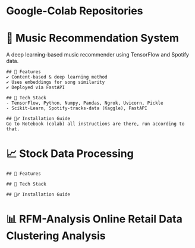 # Google-Colab Repositories

# 🎵 Music Recommendation System  
A deep learning-based music recommender using TensorFlow and Spotify data.  

    ## 🚀 Features  
    ✔️ Content-based & deep learning method  
    ✔️ Uses embeddings for song similarity  
    ✔️ Deployed via FastAPI  
    
    ## 📌 Tech Stack  
    - TensorFlow, Python, Numpy, Pandas, Ngrok, Uvicorn, Pickle  
    - Scikit-Learn, Spotify-tracks-data (Kaggle), FastAPI
    
    ## 👷‍♂️ Installation Guide
    Go to Notebook (colab) all instructions are there, run according to that.


# 📈 Stock Data Processing 

    ## 🚀 Features
    
    ## 📌 Tech Stack
    
    ## 👷‍♂️ Installation Guide

# 📊 RFM-Analysis Online Retail Data Clustering Analysis
